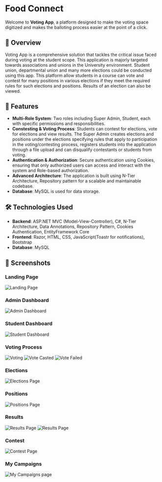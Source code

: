 # Food Connect

Welcome to **Voting App**, a platform designed to make the voting space digitized and makes the balloting process easier at the point of a click. 

## 🌟 Overview

Voting App is a comprehensive solution that tackles the critical issue faced during voting at the student scope. This application is majorly targeted towards associations and unions in the University environment. Student union, departmental union and many more elections could be conducted using this app. This platform allow students in a course can vote and contest for many positions in various elections if they meet the required rules for such elections and positions. Results of an election can also be viewed.

## 🚀 Features

- **Multi-Role System**: Two roles including Super Admin, Student, each with specific permissions and responsibilities.
- **Constesting & Voting Process**: Students can contest for elections, vote for elections and view results. The Super Admin creates elections and positions under the elections specifying rules that apply to participation in the voting/contesting process, registers students into the application through a file upload and can disqualify contestants or students from voting. 
- **Authentication & Authorization**: Secure authentication using Cookies, ensuring that only authorized users can access and interact with the system and Role-based authorization.
- **Advanced Architecture**: The application is built using N-Tier Architecture, Repository pattern for a scalable and maintainable codebase.
- **Database**: MySQL is used for data storage.

## 🛠️ Technologies Used

- **Backend**: ASP.NET MVC (Model-View-Controller), C#, N-Tier Architecture, Data Annotations, Repository Pattern, Cookies Authentication, EntityFramework Core
- **Frontend**: Razor, HTML, CSS, JavaScript(Toastr for notifications), Bootstrap
- **Database**: MySQL

## 📸 Screenshots

### Landing Page
![Landing Page](VotingApp/wwwroot/Screenshots/landing.png)

### Admin Dashboard
![Admin Dashboard](/wwwroot/Screenshots/admin.png)

### Student Dashboard
![Student Dashboard](/wwwroot/Screenshots/student.png)

### Voting Process
![Voting](/wwwroot/Screenshots/vote.png)
![Vote Casted](/wwwroot/Screenshots/votecasted.png)
![Vote Failed](/wwwroot/Screenshots/votefailed.png)

### Elections
![Elections Page](/wwwroot/Screenshots/elections.png)

### Positions
![Positions Page](/wwwroot/Screenshots/positions.png)

### Results
![Results Page](/wwwroot/Screenshots/result.png)
![Results Page](/wwwroot/Screenshots/result2.png)

### Contest
![Contest Page](/wwwroot/Screenshots/contest.png)

### My Campaigns
![My Campaigns page](/wwwroot/Screenshots/mycamps.png)
